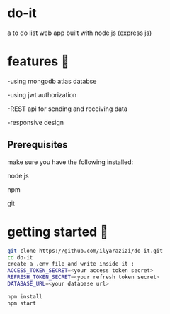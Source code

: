 # do-it
a to do list web app built with node js (express js)

# features 📌
-using mongodb atlas databse

-using jwt authorization

-REST api for sending and receiving data

-responsive design


## Prerequisites
make sure you have the following installed:

node js

npm

git


# getting started 🚀
```bash
git clone https://github.com/ilyarazizi/do-it.git
cd do-it
create a .env file and write inside it :
ACCESS_TOKEN_SECRET=<your access token secret>
REFRESH_TOKEN_SECRET=<your refresh token secret>
DATABASE_URL=<your database url>

npm install
npm start 

